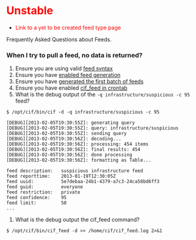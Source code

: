 <font color='red'>
<h1>Unstable</h1>
<ul><li>Link to a yet to be created feed type page<br>
</font></li></ul>

Frequently Asked Questions about Feeds.


### When I try to pull a feed, no data is returned? ###

  1. Ensure you are using valid [feed syntax](FeedTypes_v1.md)
  1. Ensure you have [enabled feed generation](ServerInstall_v1#Enabling_Feed_Generation.md)
  1. Ensure you have [generated the first batch of feeds](ServerInstall_v1#With_Feeds.md)
  1. Ensure you have enabled [cif\_feed in crontab](ServerInstall_v1#Finishing_Up.md)
  1. What is the debug output of the `-q infrastructure/suspicious -c 95` feed?
```
$ /opt/cif/bin/cif -d -q infrastructure/suspicious -c 95

[DEBUG][2013-02-05T19:30:55Z]: generating query
[DEBUG][2013-02-05T19:30:55Z]: query: infrastructure/suspicious
[DEBUG][2013-02-05T19:30:55Z]: sending query
[DEBUG][2013-02-05T19:30:56Z]: decoding...
[DEBUG][2013-02-05T19:30:56Z]: processing: 454 items
[DEBUG][2013-02-05T19:30:56Z]: final results: 454
[DEBUG][2013-02-05T19:30:56Z]: done processing
[DEBUG][2013-02-05T19:30:56Z]: formatting as Table...

feed description:   suspicious infrastructure feed
feed reporttime:    2013-01-19T12:30:05Z
feed uuid:          5e7debaa-24b1-4379-a7c3-24ca58bd6ff3
feed guid:          everyone
feed restriction:   private
feed confidence:    95
feed limit:         50
...
```
  1. What is the debug output the cif\_feed command?
```
$ /opt/cif/bin/cif_feed -d >> /home/cif/cif_feed.log 2>&1
```